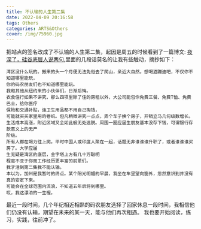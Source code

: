 ```yaml
---
title: 不认输的人生第二集
date: 2022-04-09 20:16:58
tags: Others
categories: ARTS&Others
cover: /img/75960.jpg
---
```

把站点的签名改成了不认输的人生第二集，起因是周五的时候看到了一篇博文: [夜深了，硅谷底层人说两句](https://tcxx.info/adventure/662.html),里面的几段话莫名的让我有些触动，摘抄如下：
```text
湾区没什么玩的。搬来的头一个月便无法免俗去了爬山，亲近大自然。想喝酒蹦迪吧，不仅你不知道哪里能玩，
你的码农朋友们也不知道哪里能玩。
我和其他从纽约来的小伙伴们，日渐后悔。
衣食住行如果不讲究，那么四项里除了住的房租以外，大公司能包你免费三餐、免费T恤、免费巴士，给你医疗
保险和交通补贴，连卫生用品都不用自己掏钱，
可能就买买家里用的卷纸。但凡稍微讲究一点点，弄个车子换个房子，开销立马几何级数增长。
生活成本高涨，附近区域又全如此般无处逃脱。周围一圈应届生朋友基本没存下钱，可谓银行存款意义上的无产
阶级。
所有人都在竭力往上爬。平时中国人或印度人聚在一起，话题无非谁谁谁升职了，或者谁谁谁买房了。大学应届
生无疑是湾区的底层，金字塔上方有几十万聪明
程度不亚于你而工作经历更丰富的前辈们。
我才活到第二集我不能认输。
本以为，加州是我暂时的终点。某个阳光明媚的早晨，我坐在车里望向窗外，忽然意识到并没有真的安定下来。
可能会在全球范围内流浪，不知道五年后将到哪里。
哎，我这漂泊的一生喔。
```
最近一段时间，几个年纪相近相熟的码农朋友选择了回家休息一段时间，我相信他们仍没有认输，期望在未来的某一天，能与他们再次相遇。
我也要开始阅读，练习，实践，往前冲了。
